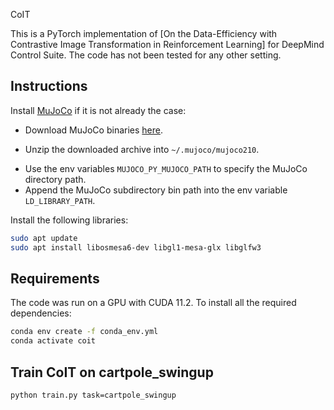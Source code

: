 CoIT
<!-- ======= -->
<!-- [![MIT License](https://img.shields.io/badge/license-MIT-blue.svg)](LICENSE.md) -->

<!-- **Status**: Archive (code is provided as-is, no updates expected) -->

This is a PyTorch implementation of [On the Data-Efficiency with Contrastive Image Transformation in Reinforcement Learning] for DeepMind Control Suite.
The code has not been tested for any other setting.

## Instructions

Install [MuJoCo](http://www.mujoco.org/) if it is not already the case:

<!-- * Obtain a license on the [MuJoCo website](https://www.roboti.us/license.html). -->
<!-- * Download MuJoCo binaries [here](https://www.roboti.us/index.html). -->
* Download MuJoCo binaries [here](https://mujoco.org).
<!-- * Unzip the downloaded archive into `~/.mujoco/mujoco210` and place your license key file `mjkey.txt` at `~/.mujoco`. -->
* Unzip the downloaded archive into `~/.mujoco/mujoco210`.
<!-- * Use the env variables `MUJOCO_PY_MJKEY_PATH` and `MUJOCO_PY_MUJOCO_PATH` to specify the MuJoCo license key path and the MuJoCo directory path. -->
* Use the env variables `MUJOCO_PY_MUJOCO_PATH` to specify the MuJoCo directory path.
* Append the MuJoCo subdirectory bin path into the env variable `LD_LIBRARY_PATH`.

Install the following libraries:
```sh
sudo apt update
sudo apt install libosmesa6-dev libgl1-mesa-glx libglfw3
```

## Requirements
The code was run on a GPU with CUDA 11.2. To install all the required dependencies:
```sh
conda env create -f conda_env.yml
conda activate coit
```

## Train CoIT on cartpole_swingup
```sh
python train.py task=cartpole_swingup
```
